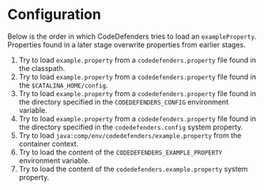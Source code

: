 # Configuration

Below is the order in which CodeDefenders tries to load an `exampleProperty`.
Properties found in a later stage overwrite properties from earlier stages.

1. Try to load `example.property` from a `codedefenders.property` file found in the classpath.
2. Try to load `example.property` from a `codedefenders.property` file found in the `$CATALINA_HOME/config`.
3. Try to load `example.property` from a `codedefenders.property` file found in the directory specified in the `CODEDEFENDERS_CONFIG` environment variable.
4. Try to load `example.property` from a `codedefenders.property` file found in the directory specified in the `codedefenders.config` system property.
5. Try to load `java:comp/env/codedefenders/example.property` from the container context.
6. Try to load the content of the `CODEDEFENDERS_EXAMPLE_PROPERTY` environment variable.
7. Try to load the content of the `codedefenders.example.property` system property.
